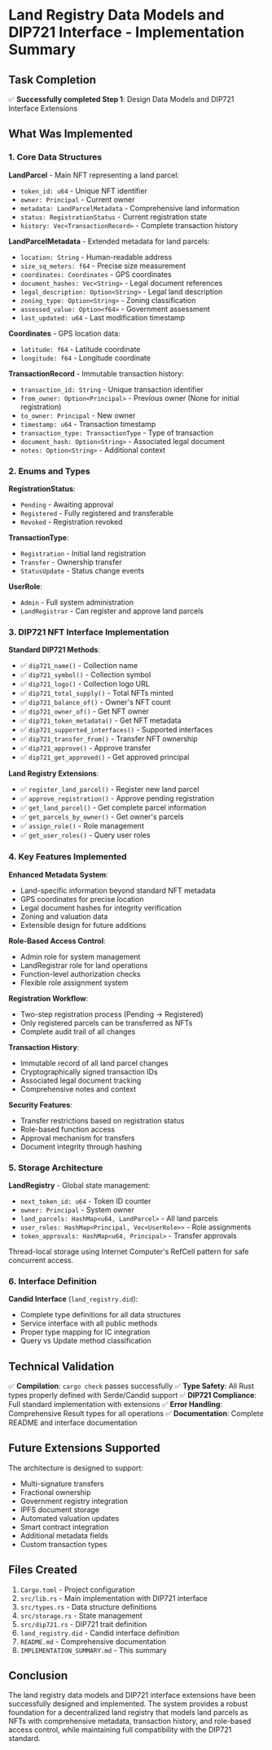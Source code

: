 # Land Registry Data Models and DIP721 Interface - Implementation Summary

## Task Completion

✅ **Successfully completed Step 1**: Design Data Models and DIP721 Interface Extensions

## What Was Implemented

### 1. Core Data Structures

**LandParcel** - Main NFT representing a land parcel:
- `token_id: u64` - Unique NFT identifier
- `owner: Principal` - Current owner
- `metadata: LandParcelMetadata` - Comprehensive land information
- `status: RegistrationStatus` - Current registration state
- `history: Vec<TransactionRecord>` - Complete transaction history

**LandParcelMetadata** - Extended metadata for land parcels:
- `location: String` - Human-readable address
- `size_sq_meters: f64` - Precise size measurement
- `coordinates: Coordinates` - GPS coordinates
- `document_hashes: Vec<String>` - Legal document references
- `legal_description: Option<String>` - Legal land description
- `zoning_type: Option<String>` - Zoning classification
- `assessed_value: Option<f64>` - Government assessment
- `last_updated: u64` - Last modification timestamp

**Coordinates** - GPS location data:
- `latitude: f64` - Latitude coordinate
- `longitude: f64` - Longitude coordinate

**TransactionRecord** - Immutable transaction history:
- `transaction_id: String` - Unique transaction identifier
- `from_owner: Option<Principal>` - Previous owner (None for initial registration)
- `to_owner: Principal` - New owner
- `timestamp: u64` - Transaction timestamp
- `transaction_type: TransactionType` - Type of transaction
- `document_hash: Option<String>` - Associated legal document
- `notes: Option<String>` - Additional context

### 2. Enums and Types

**RegistrationStatus**:
- `Pending` - Awaiting approval
- `Registered` - Fully registered and transferable
- `Revoked` - Registration revoked

**TransactionType**:
- `Registration` - Initial land registration
- `Transfer` - Ownership transfer
- `StatusUpdate` - Status change events

**UserRole**:
- `Admin` - Full system administration
- `LandRegistrar` - Can register and approve land parcels

### 3. DIP721 NFT Interface Implementation

**Standard DIP721 Methods**:
- ✅ `dip721_name()` - Collection name
- ✅ `dip721_symbol()` - Collection symbol
- ✅ `dip721_logo()` - Collection logo URL
- ✅ `dip721_total_supply()` - Total NFTs minted
- ✅ `dip721_balance_of()` - Owner's NFT count
- ✅ `dip721_owner_of()` - Get NFT owner
- ✅ `dip721_token_metadata()` - Get NFT metadata
- ✅ `dip721_supported_interfaces()` - Supported interfaces
- ✅ `dip721_transfer_from()` - Transfer NFT ownership
- ✅ `dip721_approve()` - Approve transfer
- ✅ `dip721_get_approved()` - Get approved principal

**Land Registry Extensions**:
- ✅ `register_land_parcel()` - Register new land parcel
- ✅ `approve_registration()` - Approve pending registration
- ✅ `get_land_parcel()` - Get complete parcel information
- ✅ `get_parcels_by_owner()` - Get owner's parcels
- ✅ `assign_role()` - Role management
- ✅ `get_user_roles()` - Query user roles

### 4. Key Features Implemented

**Enhanced Metadata System**:
- Land-specific information beyond standard NFT metadata
- GPS coordinates for precise location
- Legal document hashes for integrity verification
- Zoning and valuation data
- Extensible design for future additions

**Role-Based Access Control**:
- Admin role for system management
- LandRegistrar role for land operations
- Function-level authorization checks
- Flexible role assignment system

**Registration Workflow**:
- Two-step registration process (Pending → Registered)
- Only registered parcels can be transferred as NFTs
- Complete audit trail of all changes

**Transaction History**:
- Immutable record of all land parcel changes
- Cryptographically signed transaction IDs
- Associated legal document tracking
- Comprehensive notes and context

**Security Features**:
- Transfer restrictions based on registration status
- Role-based function access
- Approval mechanism for transfers
- Document integrity through hashing

### 5. Storage Architecture

**LandRegistry** - Global state management:
- `next_token_id: u64` - Token ID counter
- `owner: Principal` - System owner
- `land_parcels: HashMap<u64, LandParcel>` - All land parcels
- `user_roles: HashMap<Principal, Vec<UserRole>>` - Role assignments
- `token_approvals: HashMap<u64, Principal>` - Transfer approvals

Thread-local storage using Internet Computer's RefCell pattern for safe concurrent access.

### 6. Interface Definition

**Candid Interface** (`land_registry.did`):
- Complete type definitions for all data structures
- Service interface with all public methods
- Proper type mapping for IC integration
- Query vs Update method classification

## Technical Validation

✅ **Compilation**: `cargo check` passes successfully
✅ **Type Safety**: All Rust types properly defined with Serde/Candid support
✅ **DIP721 Compliance**: Full standard implementation with extensions
✅ **Error Handling**: Comprehensive Result types for all operations
✅ **Documentation**: Complete README and interface documentation

## Future Extensions Supported

The architecture is designed to support:
- Multi-signature transfers
- Fractional ownership
- Government registry integration
- IPFS document storage
- Automated valuation updates
- Smart contract integration
- Additional metadata fields
- Custom transaction types

## Files Created

1. `Cargo.toml` - Project configuration
2. `src/lib.rs` - Main implementation with DIP721 interface
3. `src/types.rs` - Data structure definitions
4. `src/storage.rs` - State management
5. `src/dip721.rs` - DIP721 trait definition
6. `land_registry.did` - Candid interface definition
7. `README.md` - Comprehensive documentation
8. `IMPLEMENTATION_SUMMARY.md` - This summary

## Conclusion

The land registry data models and DIP721 interface extensions have been successfully designed and implemented. The system provides a robust foundation for a decentralized land registry that models land parcels as NFTs with comprehensive metadata, transaction history, and role-based access control, while maintaining full compatibility with the DIP721 standard.
